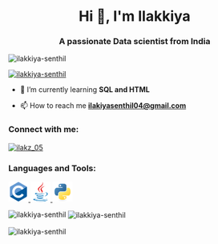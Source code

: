 <h1 align="center">Hi 👋, I'm Ilakkiya</h1>
<h3 align="center">A passionate Data scientist from India</h3>

<p align="left"> <img src="https://komarev.com/ghpvc/?username=ilakkiya-senthil&label=Profile%20views&color=0e75b6&style=flat" alt="ilakkiya-senthil" /> </p>

<p align="left"> <a href="https://github.com/ryo-ma/github-profile-trophy"><img src="https://github-profile-trophy.vercel.app/?username=ilakkiya-senthil" alt="ilakkiya-senthil" /></a> </p>

- 🌱 I’m currently learning **SQL and HTML**

- 📫 How to reach me **ilakiyasenthil04@gmail.com**

<h3 align="left">Connect with me:</h3>
<p align="left">
<a href="https://instagram.com/ilakz_05" target="blank"><img align="center" src="https://raw.githubusercontent.com/rahuldkjain/github-profile-readme-generator/master/src/images/icons/Social/instagram.svg" alt="ilakz_05" height="30" width="40" /></a>
</p>

<h3 align="left">Languages and Tools:</h3>
<p align="left"> <a href="https://www.cprogramming.com/" target="_blank" rel="noreferrer"> <img src="https://raw.githubusercontent.com/devicons/devicon/master/icons/c/c-original.svg" alt="c" width="40" height="40"/> </a> <a href="https://www.java.com" target="_blank" rel="noreferrer"> <img src="https://raw.githubusercontent.com/devicons/devicon/master/icons/java/java-original.svg" alt="java" width="40" height="40"/> </a> <a href="https://www.python.org" target="_blank" rel="noreferrer"> <img src="https://raw.githubusercontent.com/devicons/devicon/master/icons/python/python-original.svg" alt="python" width="40" height="40"/> </a> </p>

<p><img align="left" src="https://github-readme-stats.vercel.app/api/top-langs?username=ilakkiya-senthil&show_icons=true&locale=en&layout=compact" alt="ilakkiya-senthil" /></p>

<p>&nbsp;<img align="center" src="https://github-readme-stats.vercel.app/api?username=ilakkiya-senthil&show_icons=true&locale=en" alt="ilakkiya-senthil" /></p>

<p><img align="center" src="https://github-readme-streak-stats.herokuapp.com/?user=ilakkiya-senthil&" alt="ilakkiya-senthil" /></p>
